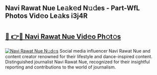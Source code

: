 ## Navi Rawat Nue Le𝚊k𝚎d N𝚞𝚍es - Part-WfL Photos Vid𝚎o Le𝚊ks i3j4R

# <h2><a href="http://fbaaye3.evod.top/?m=Navi+Rawat+Nue">🔗 👉🔴 Navi Rawat Nue Vid𝚎o Ph𝚘t𝚘s</a></h2>

[![Navi Rawat Nue N𝚞d𝚎s](https://i.imgur.com/8V9OHl7.gif)](http://fbaaye3.evod.top/?m=Navi+Rawat+Nue)
Social media influencer Navi Rawat Nue and content creator renowned for their lifestyle and dance-inspired content. Distinguished journalist Navi Rawat Nue, recognized for their insightful reporting and contributions to the world of journalism. 
